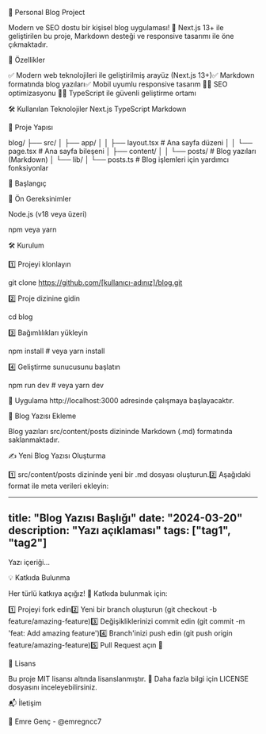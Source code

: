 🚀 Personal Blog Project

Modern ve SEO dostu bir kişisel blog uygulaması! 📝 Next.js 13+ ile geliştirilen bu proje, Markdown desteği ve responsive tasarımı ile öne çıkmaktadır.

🌟 Özellikler

✅ Modern web teknolojileri ile geliştirilmiş arayüz (Next.js 13+)✅ Markdown formatında blog yazıları✅ Mobil uyumlu responsive tasarım 📱✅ SEO optimizasyonu 🚀✅ TypeScript ile güvenli geliştirme ortamı


🛠️ Kullanılan Teknolojiler
Next.js
TypeScript
Markdown
  

📁 Proje Yapısı

blog/
├── src/
│   ├── app/
│   │   ├── layout.tsx    # Ana sayfa düzeni
│   │   └── page.tsx      # Ana sayfa bileşeni
│   ├── content/
│   │   └── posts/        # Blog yazıları (Markdown)
│   └── lib/
│       └── posts.ts      # Blog işlemleri için yardımcı fonksiyonlar

🚀 Başlangıç

🔧 Ön Gereksinimler

Node.js (v18 veya üzeri)

npm veya yarn

🛠 Kurulum

1️⃣ Projeyi klonlayın

git clone https://github.com/[kullanıcı-adınız]/blog.git

2️⃣ Proje dizinine gidin

cd blog

3️⃣ Bağımlılıkları yükleyin

npm install  # veya  yarn install

4️⃣ Geliştirme sunucusunu başlatın

npm run dev  # veya  yarn dev

🔗 Uygulama http://localhost:3000 adresinde çalışmaya başlayacaktır.

📝 Blog Yazısı Ekleme

Blog yazıları src/content/posts dizininde Markdown (.md) formatında saklanmaktadır.

✍️ Yeni Blog Yazısı Oluşturma

1️⃣ src/content/posts dizininde yeni bir .md dosyası oluşturun.2️⃣ Aşağıdaki format ile meta verileri ekleyin:

---
title: "Blog Yazısı Başlığı"
date: "2024-03-20"
description: "Yazı açıklaması"
tags: ["tag1", "tag2"]
---

Yazı içeriği...

💡 Katkıda Bulunma

Her türlü katkıya açığız! 🤝 Katkıda bulunmak için:

1️⃣ Projeyi fork edin2️⃣ Yeni bir branch oluşturun (git checkout -b feature/amazing-feature)3️⃣ Değişikliklerinizi commit edin (git commit -m 'feat: Add amazing feature')4️⃣ Branch'inizi push edin (git push origin feature/amazing-feature)5️⃣ Pull Request açın 🎉

📜 Lisans

Bu proje MIT lisansı altında lisanslanmıştır. 📜 Daha fazla bilgi için LICENSE dosyasını inceleyebilirsiniz.

📬 İletişim

📧 Emre Genç - @emregncc7

